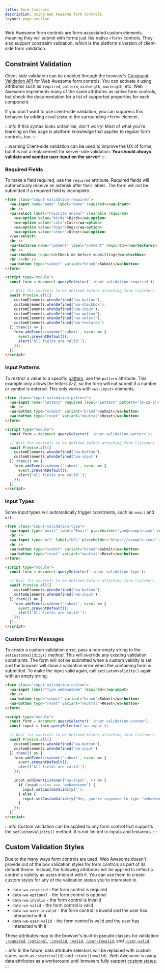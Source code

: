 ```yaml
---
title: Form Controls
description: Using Web Awesome form controls.
layout: page-outline
---
```


Web Awesome form controls are form-associated custom elements, meaning they will submit with forms just like native `<form>` controls. They also support constraint validation, which is the platform's version of client-side form validation.

## Constraint Validation

Client-side validation can be enabled through the browser's [Constraint Validation API](https://developer.mozilla.org/en-US/docs/Web/Guide/HTML/HTML5/Constraint_validation) for Web Awesome form controls. You can activate it using attributes such as `required`, `pattern`, `minlength`, `maxlength`, etc. Web Awesome implements many of the same attributes as native form controls, but check the documentation for a list of supported properties for each component.

If you don't want to use client-side validation, you can suppress this behavior by adding `novalidate` to the surrounding `<form>` element.

:::info
If this syntax looks unfamiliar, don't worry! Most of what you're learning on this page is platform knowledge that applies to regular form controls, too.
:::

:::warning
Client-side validation can be used to improve the UX of forms, but it is not a replacement for server-side validation. **You should always validate and sanitize user input on the server!**
:::

### Required Fields

To make a field required, use the `required` attribute. Required fields will automatically receive an asterisk after their labels. The form will not be submitted if a required field is incomplete.

```html {.example}
<form class="input-validation-required">
  <wa-input name="name" label="Name" required></wa-input>
  <br />
  <wa-select label="Favorite Animal" clearable required>
    <wa-option value="birds">Birds</wa-option>
    <wa-option value="cats">Cats</wa-option>
    <wa-option value="dogs">Dogs</wa-option>
    <wa-option value="other">Other</wa-option>
  </wa-select>
  <br />
  <wa-textarea name="comment" label="Comment" required></wa-textarea>
  <br />
  <wa-checkbox required>Check me before submitting</wa-checkbox>
  <br /><br />
  <wa-button type="submit" variant="brand">Submit</wa-button>
</form>

<script type="module">
  const form = document.querySelector('.input-validation-required');

  // Wait for controls to be defined before attaching form listeners
  await Promise.all([
    customElements.whenDefined('wa-button'),
    customElements.whenDefined('wa-checkbox'),
    customElements.whenDefined('wa-input'),
    customElements.whenDefined('wa-option'),
    customElements.whenDefined('wa-select'),
    customElements.whenDefined('wa-textarea')
  ]).then(() => {
    form.addEventListener('submit', event => {
      event.preventDefault();
      alert('All fields are valid!');
    });
  });
</script>
```

### Input Patterns

To restrict a value to a specific [pattern](https://developer.mozilla.org/en-US/docs/Web/HTML/Attributes/pattern), use the `pattern` attribute. This example only allows the letters A-Z, so the form will not submit if a number or symbol is entered. This only works with `<wa-input>` elements.

```html {.example}
<form class="input-validation-pattern">
  <wa-input name="letters" required label="Letters" pattern="[A-Za-z]+"></wa-input>
  <br />
  <wa-button type="submit" variant="brand">Submit</wa-button>
  <wa-button type="reset" variant="neutral">Reset</wa-button>
</form>

<script type="module">
  const form = document.querySelector('.input-validation-pattern');

  // Wait for controls to be defined before attaching form listeners
  await Promise.all([
    customElements.whenDefined('wa-button'),
    customElements.whenDefined('wa-input')
  ]).then(() => {
    form.addEventListener('submit', event => {
      event.preventDefault();
      alert('All fields are valid!');
    });
  });
</script>
```

### Input Types

Some input types will automatically trigger constraints, such as `email` and `url`.

```html {.example}
<form class="input-validation-type">
  <wa-input type="email" label="Email" placeholder="you@example.com" required></wa-input>
  <br />
  <wa-input type="url" label="URL" placeholder="https://example.com/" required></wa-input>
  <br />
  <wa-button type="submit" variant="brand">Submit</wa-button>
  <wa-button type="reset" variant="neutral">Reset</wa-button>
</form>

<script type="module">
  const form = document.querySelector('.input-validation-type');

  // Wait for controls to be defined before attaching form listeners
  await Promise.all([
    customElements.whenDefined('wa-button'),
    customElements.whenDefined('wa-input')
  ]).then(() => {
    form.addEventListener('submit', event => {
      event.preventDefault();
      alert('All fields are valid!');
    });
  });
</script>
```

### Custom Error Messages

To create a custom validation error, pass a non-empty string to the `setCustomValidity()` method. This will override any existing validation constraints. The form will not be submitted when a custom validity is set and the browser will show a validation error when the containing form is submitted. To make the input valid again, call `setCustomValidity()` again with an empty string.

```html {.example}
<form class="input-validation-custom">
  <wa-input label="Type webawesome" required></wa-input>
  <br />
  <wa-button type="submit" variant="brand">Submit</wa-button>
  <wa-button type="reset" variant="neutral">Reset</wa-button>
</form>

<script type="module">
  const form = document.querySelector('.input-validation-custom');
  const input = form.querySelector('wa-input');

  // Wait for controls to be defined before attaching form listeners
  await Promise.all([
    customElements.whenDefined('wa-button'),
    customElements.whenDefined('wa-input')
  ]).then(() => {
    form.addEventListener('submit', event => {
      event.preventDefault();
      alert('All fields are valid!');
    });

    input.addEventListener('wa-input', () => {
      if (input.value === 'webawesome') {
        input.setCustomValidity('');
      } else {
        input.setCustomValidity("Hey, you're supposed to type 'webawesome' before submitting this!");
      }
    });
  });
</script>
```

:::info
Custom validation can be applied to any form control that supports the `setCustomValidity()` method. It is not limited to inputs and textareas.
:::

## Custom Validation Styles

Due to the many ways form controls are used, Web Awesome doesn't provide out of the box validation styles for form controls as part of its default theme. Instead, the following attributes will be applied to reflect a control's validity as users interact with it. You can use them to create custom styles for any of the validation states you're interested in.

- `data-wa-required` - the form control is required
- `data-wa-optional` - the form control is optional
- `data-wa-invalid` - the form control is invalid
- `data-wa-valid` - the form control is valid
- `data-wa-user-invalid` - the form control is invalid and the user has interacted with it
- `data-wa-user-valid` - the form control is valid and the user has interacted with it

These attributes map to the browser's built-in pseudo classes for validation: [`:required`](https://developer.mozilla.org/en-US/docs/Web/CSS/:required), [`:optional`](https://developer.mozilla.org/en-US/docs/Web/CSS/:optional), [`:invalid`](https://developer.mozilla.org/en-US/docs/Web/CSS/:invalid), [`:valid`](https://developer.mozilla.org/en-US/docs/Web/CSS/:valid), [`:user-invalid`](https://developer.mozilla.org/en-US/docs/Web/CSS/:user-invalid), and [`:user-valid`](https://developer.mozilla.org/en-US/docs/Web/CSS/:user-valid).

:::info
In the future, data attribute selectors will be replaced with custom states such as `:state(valid)` and `:state(invalid)`. Web Awesome is using data attributes as a workaround until browsers fully support [custom states](https://developer.mozilla.org/en-US/docs/Web/API/ElementInternals/states).
:::